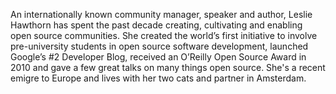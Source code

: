 An internationally known community manager, speaker and author, Leslie Hawthorn has spent the past decade creating,
cultivating and enabling open source communities.
She created the world’s first initiative to involve pre-university students in open source software development,
launched Google’s #2 Developer Blog, received an O’Reilly Open Source Award in 2010
and gave a few great talks on many things open source. She's a recent emigre to Europe and lives with her two cats and partner in Amsterdam.
